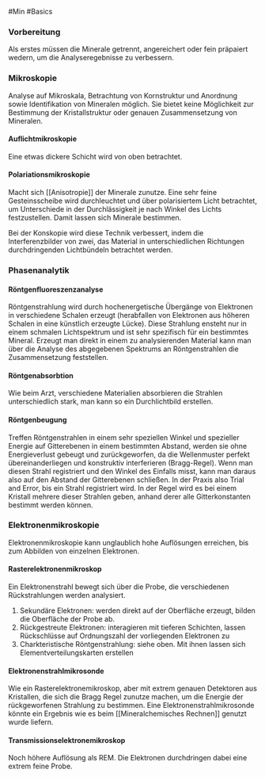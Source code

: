 #Min #Basics 

### Vorbereitung

Als erstes müssen die Minerale getrennt, angereichert oder fein präpaiert wedern, um die Analyseregebnisse zu verbessern.

### Mikroskopie

Analyse auf Mikroskala, Betrachtung von Kornstruktur und Anordnung sowie Identifikation von Mineralen möglich. Sie bietet keine Möglichkeit zur Bestimmung der Kristallstruktur oder genauen Zusammensetzung von Mineralen.

#### Auflichtmikroskopie

Eine etwas dickere Schicht wird von oben betrachtet.

#### Polariationsmikroskopie

Macht sich [[Anisotropie]] der Minerale zunutze. Eine sehr feine Gesteinsscheibe wird durchleuchtet und über polarisiertem Licht betrachtet, um Unterschiede in der Durchlässigkeit je nach Winkel des Lichts festzustellen. Damit lassen sich Minerale bestimmen.

Bei der Konskopie wird diese Technik verbessert, indem die Interferenzbilder von zwei, das Material in unterschiedlichen Richtungen durchdringenden Lichtbündeln betrachtet werden.

### Phasenanalytik

#### Röntgenfluoreszenzanalyse

Röntgenstrahlung wird durch hochenergetische Übergänge von Elektronen in verschiedene Schalen erzeugt (herabfallen von Elektronen aus höheren Schalen in eine künstlich erzeugte Lücke). Diese Strahlung ensteht nur in einem schmalen Lichtspektrum und ist sehr spezifisch für ein bestimmtes Mineral. Erzeugt man direkt in einem zu analysierenden Material kann man über die Analyse des abgegebenen Spektrums an Röntgenstrahlen die Zusammensetzung feststellen. 

#### Röntgenabsorbtion

Wie beim Arzt, verschiedene Materialien absorbieren die Strahlen unterschiedlich stark, man kann so ein Durchlichtbild erstellen.

#### Röntgenbeugung

Treffen Röntgenstrahlen in einem sehr speziellen Winkel und spezieller Energie auf Gitterebenen in einem bestimmten Abstand, werden sie ohne Energieverlust gebeugt und zurückgeworfen, da die Wellenmuster perfekt übereinanderliegen und konstruktiv interferieren (Bragg-Regel). Wenn man diesen Strahl registriert und den Winkel des Einfalls misst, kann man daraus also auf den Abstand der Gitterebenen schließen. In der Praxis also Trial and Error, bis ein Strahl registriert wird. In der Regel wird es bei einem Kristall mehrere dieser Strahlen geben, anhand derer alle Gitterkonstanten bestimmt werden können.

### Elektronenmikroskopie

Elektronenmikroskopie kann unglaublich hohe Auflösungen erreichen, bis zum Abbilden von einzelnen Elektronen.

#### Rasterelektronenmikroskop

Ein Elektronenstrahl bewegt sich über die Probe, die verschiedenen Rückstrahlungen werden analysiert.
1. Sekundäre Elektronen: werden direkt auf der Oberfläche erzeugt, bilden die Oberfläche der Probe ab.
2. Rückgestreute Elektronen: interagieren mit tieferen Schichten, lassen Rückschlüsse auf Ordnungszahl der vorliegenden Elektronen zu
3. Charkteristische Röntgenstrahlung: siehe oben. Mit ihnen lassen sich Elementverteilungskarten erstellen

#### Elektronenstrahlmikrosonde

Wie ein Rasterelektronemikroskop, aber mit extrem genauen Detektoren aus Kristallen, die sich die Bragg Regel zunutze machen, um die Energie der rückgeworfenen Strahlung zu bestimmen. Eine Elektronenstrahlmikrosonde könnte ein Ergebnis wie es beim [[Mineralchemisches Rechnen]] genutzt wurde liefern.

#### Transmissionselektronemikroskop

Noch höhere Auflösung als REM. Die Elektronen durchdringen dabei eine extrem feine Probe.
